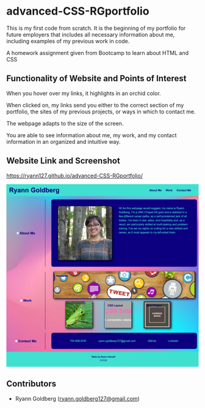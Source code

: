 # advanced-CSS-RGportfolio

This is my first code from scratch. It is the beginning of my portfolio for future employers that includes all necessary information about me, including examples of my previous work in code. 

A homework assignment given from Bootcamp to learn about HTML and CSS

## Functionality of Website and Points of Interest

When you hover over my links, it highlights in an orchid color. 

When clicked on, my links send you either to the correct section of my portfolio, the sites of my previous projects, or ways in which to contact me.

The webpage adapts to the size of the screen.

You are able to see information about me, my work, and my contact information in an organized and intuitive way.

## Website Link and Screenshot

https://ryann127.github.io/advanced-CSS-RGportfolio/

![Screenshot of Website](./assets/images/finalwebsite.png)

## Contributors
- Ryann Goldberg (ryann.goldberg127@gmail.com)


